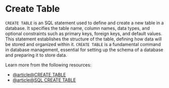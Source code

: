 # Create Table

`CREATE TABLE` is an SQL statement used to define and create a new table in a database. It specifies the table name, column names, data types, and optional constraints such as primary keys, foreign keys, and default values. This statement establishes the structure of the table, defining how data will be stored and organized within it. `CREATE TABLE` is a fundamental command in database management, essential for setting up the schema of a database and preparing it to store data.

Learn more from the following resources:

- [@article@CREATE TABLE](https://www.tutorialspoint.com/sql/sql-create-table.htm)
- [@article@SQL CREATE TABLE](https://www.programiz.com/sql/create-table)